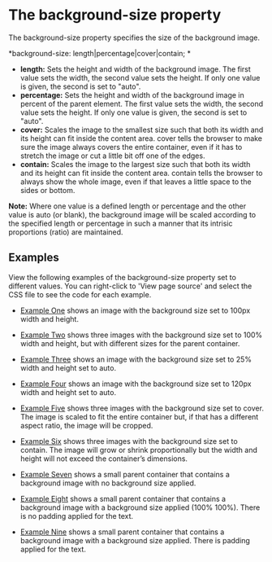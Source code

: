 # The background-size property

The background-size property specifies the size of the background image.

*background-size: length|percentage|cover|contain; *

- **length:** Sets the height and width of the background image. The first value sets the width, the second value sets the height. If only one value is given, the second is set to "auto".
- **percentage:** Sets the height and width of the background image in percent of the parent element. The first value sets the width, the second value sets the height. If only one value is given, the second is set to "auto".
- **cover:** Scales the image to the smallest size such that both its width and its height can fit inside the content area. cover tells the browser to make sure the image always covers the entire container, even if it has to stretch the image or cut a little bit off one of the edges.
- **contain:** Scales the image to the largest size such that both its width and its height can fit inside the content area. contain tells the browser to always show the whole image, even if that leaves a little space to the sides or bottom.

**Note:** Where one value is a defined length or percentage and the other value is auto (or blank), the background image will be scaled according to the specified length or percentage in such a manner that its intrisic proportions (ratio) are maintained.


## Examples

View the following examples of the background-size property set to different values. You can right-click to 'View page source' and select the CSS file to see the code for each example.

- <a href="archives/examples/bgimage7.htm" target="_blank">Example One</a> shows an image with the background size set to 100px width and height.

- <a href="archives/examples/bgimage8.htm" target="_blank">Example Two</a> shows three images with the background size set to 100% width and height, but with different sizes for the parent container.

- <a href="archives/examples/bgimage9.htm" target="_blank">Example Three</a> shows an image with the background size set to 25% width and height set to auto.

- <a href="archives/examples/bgimage9a.htm" target="_blank">Example Four</a> shows an image with the background size set to 120px width and height set to auto.

- <a href="archives/examples/bgimage10.htm" target="_blank">Example Five</a> shows three images with the background size set to cover. The image is scaled to fit the entire container but, if that has a different aspect ratio, the image will be cropped.

- <a href="archives/examples/bgimage11.htm" target="_blank">Example Six</a> shows three images with the background size set to contain. The image will grow or shrink proportionally but the width and height will not exceed the container’s dimensions.

- <a href="archives/examples/bgimage6.htm" target="_blank">Example Seven</a> shows a small parent container that contains a background image with no background size applied.

- <a href="archives/examples/bgimage6a.htm" target="_blank">Example Eight</a> shows a small parent container that contains a background image with a background size applied (100% 100%). There is no padding applied for the text.

- <a href="archives/examples/bgimage6b.htm" target="_blank">Example Nine</a> shows a small parent container that contains a background image with a background size applied. There is padding applied for the text.

